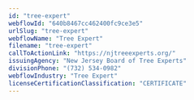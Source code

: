 ```yaml
---
id: "tree-expert"
webflowId: "640b8467cc462400fc9ce3e5"
urlSlug: "tree-expert"
webflowName: "Tree Expert"
filename: "tree-expert"
callToActionLink: "https://njtreeexperts.org/"
issuingAgency: "New Jersey Board of Tree Experts"
divisionPhone: "(732) 534-0982"
webflowIndustry: "Tree Expert"
licenseCertificationClassification: "CERTIFICATE"
---
```

